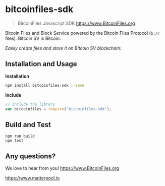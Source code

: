 # bitcoinfiles-sdk
> BitcoinFiles Javascript SDK
https://www.BitcoinFiles.org

Bitcoin Files and Block Service powered by the Bitcoin Files Protocol (`b://` files). Bitcoin SV is Bitcoin.

*Easily create files and store it on Bitcoin SV blockchain:*


## Installation and Usage

**Installation**
```sh
npm install bitcoinfiles-sdk --save
```

**Include**
```javascript
// Include the library
var bitcoinfiles = require('bitcoinfiles-sdk');
```

## Build and Test

```
npm run build
npm test
```

## Any questions?

We love to hear from you!
https://www.BitcoinFiles.org

https://www.matterpool.io


